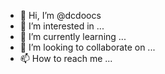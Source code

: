 - 👋 Hi, I’m @dcdoocs
- 👀 I’m interested in ...
- 🌱 I’m currently learning ...
- 💞️ I’m looking to collaborate on ...
- 📫 How to reach me ...

<!---
dcdoocs/dcdoocs is a ✨ special ✨ repository because its `README.md` (this file) appears on your GitHub profile.
You can click the Preview link to take a look at your changes.
--->
